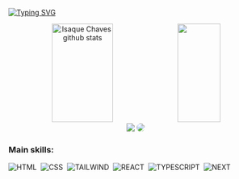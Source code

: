 [![Typing SVG](https://readme-typing-svg.herokuapp.com/?color=87CEFA&size=35&center=true&vCenter=true&width=1000&lines=HELLO,+My+name+is+Isaque+Chaves;I'm+25+years+old;I'm+from+Brazil;I+Graduated+information+systems;Be+Welcome!+:%29)](https://git.io/typing-svg)


<div align="center">  
  <img width="49%" height="195px" src="https://github-readme-stats.vercel.app/api?username=isaquerchaves&show_icons=true&count_private=true&hide_border=true&title_color=87CEFA&icon_color=87CEFA&text_color=c9d1d9&bg_color=0d1117" alt="Isaque Chaves github stats" /> 
  <img width="41%" height="195px" src="https://github-readme-stats.vercel.app/api/top-langs/?username=isaquerchaves&layout=compact&hide_border=true&title_color=87CEFA&text_color=c9d1d9&bg_color=0d1117" />
</div>


<div align="center"> 
<a href = "mailto:isaque.ramosch@gmail.com"> <img src="https://img.shields.io/badge/-Gmail-%23333?style=for-the-badge&logo=gmail&logoColor=white" target="_blank"></a>
<a href="https://www.linkedin.com/in/isaque-chaves-a591aa141/" target="_blank"><img src="https://img.shields.io/badge/-LinkedIn-%230077B5?style=for-the-badge&logo=linkedin&logoColor=white" style="border-radius: 30px" target="_blank"></a> 
 </div>
 
 
  ### Main skills:

![HTML](https://img.shields.io/badge/-HTML-0D1117?style=for-the-badge&logo=HTML5&&labelColor=0D1117)&nbsp;
![CSS](https://img.shields.io/badge/-CSS-0D1117?style=for-the-badge&logo=CSS3&logoColor=1572B6&labelColor=0D1117)&nbsp;
![TAILWIND](https://img.shields.io/badge/-Tailwind-0D1117?style=for-the-badge&logo=Tailwind-CSS&logoColor=00BFFF&labelColor=0D1117)&nbsp;
![REACT](https://img.shields.io/badge/-react-0D1117?style=for-the-badge&logo=react&logoColor=00BFFF&labelColor=0D1117)&nbsp;
![TYPESCRIPT](https://img.shields.io/badge/-TYPESCRIPT-0D1117?style=for-the-badge&logo=TYPESCRIPT&logoColor=00BFFF&labelColor=0D1117)&nbsp;
![NEXT](https://img.shields.io/badge/-NEXT.JS-0D1117?style=for-the-badge&logo=NEXT.JS&logoColor=00BFFF&labelColor=0D1117
)&nbsp;
